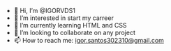 - 👋 Hi, I’m @IGORVDS1
- 👀 I’m interested in start my carreer 
- 🌱 I’m currently learning HTML and CSS
- 💞️ I’m looking to collaborate on any project
- 📫 How to reach me: igor.santos302310@gmail.com

<!---
IGORVDS1/IGORVDS1 is a ✨ special ✨ repository because its `README.md` (this file) appears on your GitHub profile.
You can click the Preview link to take a look at your changes.
--->
